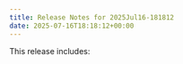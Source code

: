 ```yaml
---
title: Release Notes for 2025Jul16-181812
date: 2025-07-16T18:18:12+00:00
---
```


This release includes:
